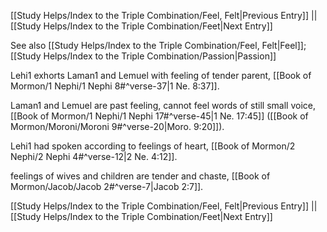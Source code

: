 [[Study Helps/Index to the Triple Combination/Feel, Felt|Previous Entry]]  ||  [[Study Helps/Index to the Triple Combination/Feet|Next Entry]]

 See also [[Study Helps/Index to the Triple Combination/Feel, Felt|Feel]]; [[Study Helps/Index to the Triple Combination/Passion|Passion]]

 Lehi1 exhorts Laman1 and Lemuel with feeling of tender parent, [[Book of Mormon/1 Nephi/1 Nephi 8#^verse-37|1 Ne. 8:37]].

 Laman1 and Lemuel are past feeling, cannot feel words of still small voice, [[Book of Mormon/1 Nephi/1 Nephi 17#^verse-45|1 Ne. 17:45]] ([[Book of Mormon/Moroni/Moroni 9#^verse-20|Moro. 9:20]]).

 Lehi1 had spoken according to feelings of heart, [[Book of Mormon/2 Nephi/2 Nephi 4#^verse-12|2 Ne. 4:12]].

 feelings of wives and children are tender and chaste, [[Book of Mormon/Jacob/Jacob 2#^verse-7|Jacob 2:7]].

[[Study Helps/Index to the Triple Combination/Feel, Felt|Previous Entry]]  ||  [[Study Helps/Index to the Triple Combination/Feet|Next Entry]]